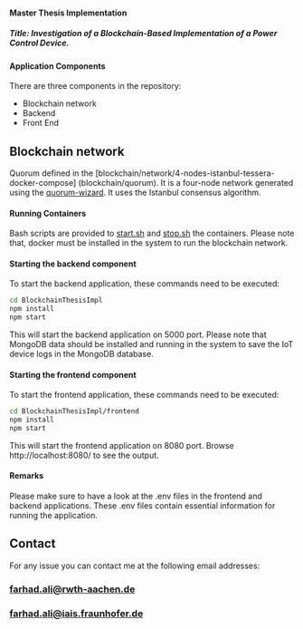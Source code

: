 #### Master Thesis Implementation
##### Title: Investigation of a Blockchain-Based Implementation of a Power Control Device.  

#### Application Components
There are three components in the repository:

- Blockchain network 
- Backend
- Front End

## Blockchain network
Quorum defined in the [blockchain/network/4-nodes-istanbul-tessera-docker-compose] (blockchain/quorum). It is a four-node network generated using the [quorum-wizard](https://github.com/ConsenSys/quorum-wizard). It uses the Istanbul consensus algorithm.
#### Running Containers
Bash scripts are provided to [start.sh](scripts/start.sh) and [stop.sh](scripts/stop.sh) the containers.
Please note that, docker must be installed in the system to run the blockchain network. 

#### Starting the backend component
To start the backend application, these commands need to be executed:
```sh
cd BlockchainThesisImpl
npm install
npm start
```
This will start the backend application on 5000 port. Please note that MongoDB data should be installed and running in the system to save the IoT device logs in the MongoDB database.

#### Starting the frontend component
To start the frontend application, these commands need to be executed:
```sh
cd BlockchainThesisImpl/frontend
npm install
npm start
```
This will start the frontend application on 8080 port. Browse http://localhost:8080/ to see the output. 

#### Remarks
Please make sure to have a look at the .env files in the frontend and backend applications.
These .env files contain essential information for running the application.



## Contact
For any issue you can contact me at the following email addresses:
### farhad.ali@rwth-aachen.de
### farhad.ali@iais.fraunhofer.de
